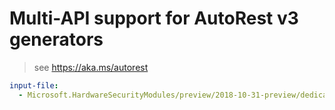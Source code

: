 # Multi-API support for AutoRest v3 generators

> see https://aka.ms/autorest

``` yaml $(enable-multi-api)
input-file:
  - Microsoft.HardwareSecurityModules/preview/2018-10-31-preview/dedicatedhsm.json
```
